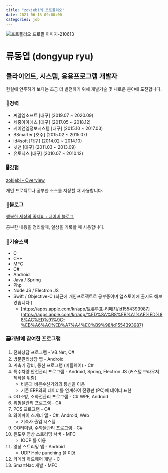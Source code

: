 ```yaml
---
title: "zokjebi의 포트폴리오"
date: 2021-06-13 09:00:00
categories: job
---
```


![포트폴리오 프로필 이미지-210613](https://user-images.githubusercontent.com/13705906/121793216-e7410e00-cc37-11eb-9f95-4902f85408bd.jpg)

# 류동엽 (dongyup ryu)

## 클라이언트, 시스템, 응용프로그램 개발자

현실에 안주하기 보다는 조금 더 발전하기 위해 개발기술 및 새로운 분야에 도전합니다.

### 💼경력

- 씨알엠소프트 [대구] (2019.07 ~ 2020.09)
- 세중아아에스 [대구] (2017.05 ~ 2018.12)
- 케이앤엘정보시스템 [대구] (2015.10 ~ 2017.03)
- BSmarter [호주] (2015.02 ~ 2015.07)
- id4soft [대구] (2014.02 ~ 2014.10)
- 넷맨 [대구] (2011.03 ~ 2013.09)
- 유토닉스 [대구] (2010.07 ~ 2010.12)

### 🖥깃헙

[zokjebi - Overview](https://github.com/zokjebi)

개인 프로젝트나 공부한 소스를 저장할 때 사용합니다.

### 📗블로그

[행복한 세상의 족제비 : 네이버 블로그](https://blog.naver.com/myimgman)

공부한 내용을 정리할때, 일상을 기록할 때 사용합니다.

### 🔧기술스택

- C
- C++
- MFC
- C#
- Android
- Java / Spring
- Php
- Node JS / Electron JS
- Swift / Objective-C (최근에 개인프로젝트로 공부중이며 앱스토어에 출시도 해보았습니다.)
    - [https://apps.apple.com/kr/app/트롯투표-리매치/id1554393987](https://apps.apple.com/kr/app/%ED%8A%B8%EB%A1%AF%ED%88%AC%ED%91%9C-%EB%A6%AC%EB%A7%A4%EC%B9%98/id1554393987)

### 🗃개발에 참여한 프로그램

1. 전화상담 프로그램 - VB.Net, C#
2. 방문관리상담 앱 - Android
3. 계측기 장비, 통신 프로그램 (미들웨어)  - C#
4. 특수차량 안전관리 프로그램 - Android, Spring, Electron JS (커스텀 브라우저 제작을 위함)
    - 비콘과 비콘수신기와의 통신을 이용
    - 기존 ERP와의 데이터를 연계하여 전광판 (PC)에 데이터 표현
5. OO소방, 소화전관리 프로그램 - C# WPF, Android
6. 위험물관리 프로그램 - C#
7. POS 프로그램 - C#
8. 와이파이 스캐너 앱 - C#, Android, Web
    - 기숙사 출입 시스템
9. OO터미널, 수화물관리 프로그램 - C#
10. 윈도우 영상 스트리밍 서버 - MFC
    - IOCP 를 이용
11. 영상 스트리밍 앱  - Android
    - UDP Hole punching 을 이용
12. 카메라 하드웨어 개발 - C
13. SmartNac 개발 - MFC
